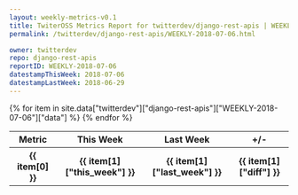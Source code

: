 ```yaml
---
layout: weekly-metrics-v0.1
title: TwiterOSS Metrics Report for twitterdev/django-rest-apis | WEEKLY-2018-07-06 | 2018-07-06
permalink: /twitterdev/django-rest-apis/WEEKLY-2018-07-06.html

owner: twitterdev
repo: django-rest-apis
reportID: WEEKLY-2018-07-06
datestampThisWeek: 2018-07-06
datestampLastWeek: 2018-06-29
---
```


<table style="width: 100%">
    <tr>
        <th>Metric</th>
        <th>This Week</th>
        <th>Last Week</th>
        <th>+/-</th>
    </tr>
    {% for item in site.data["twitterdev"]["django-rest-apis"]["WEEKLY-2018-07-06"]["data"] %}
    <tr>
        <th>{{ item[0] }}</th>
        <th>{{ item[1]["this_week"] }}</th>
        <th>{{ item[1]["last_week"] }}</th>
        <th>{{ item[1]["diff"] }}</th>
    </tr>
    {% endfor %}
</table>

